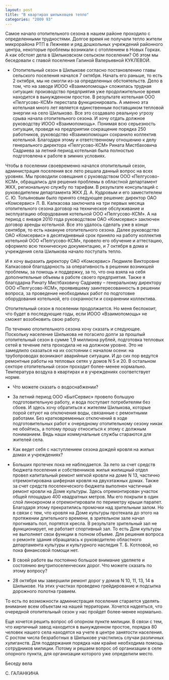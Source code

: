 ```yaml
---
layout: post
title: "В квартирах шилыковцев тепло"
categories: "2009 93"
---
```


Самое начало отопительного сезона в нашем районе проходило с определенными трудностями. Долгое время не получали тепло жители микрорайона РТП в Лежневе и ряд дошкольных учреждений районного центра, некоторые проблемы возникали с отоплением в Новых Горках. А как обстоят дела в Шилыковском сельском поселении? Об этом мы беседовали с главой поселения Галиной Валерьевной КУКЛЕВОЙ.

- Отопительный сезон в Шилыкове согласно постановлению главы сельского поселения начался 7 октября. Начать его раньше, то есть 2 октября, мы не смогли из-за определенных обстоятельств. Дело в том, что на заводе ИООО «Взаимопомощь» сложилась трудная ситуация: производство предприятия уже продолжительное время находится в вынужденном простое. В результате котельная ООО «Пелгусово-КСМ» перестала функционировать. А именно эта котельная много лет является единственным поставщиком тепловой энергии на село Шилыково. Все это создавало реальную угрозу срыва начала отопительного сезона. И хочу отдать должное руководству ИООО «Взаимопомощь». Понимая всю серьезность ситуации, проведя на предприятии сокращение порядка 250 работников, руководство «Взаимопомощи» сохранило коллектив котельной. Благодаря этому и ответственному отношению к делу генерального директора «Пелгусово-КСМ» Рината Мистбаховича Садриева за летний период котельная была полностью подготовлена к работе в зимних условиях.

Чтобы в поселении своевременно начался отопительный сезон, администрация поселения все лето решала данный вопрос на всех уровнях. Мы проводили совещания с руководством ООО «Пелгусово-КСМ», обращались для решения проблемы в областной департамент ЖКХ, региональную службу по тарифам. В результате консультаций с руководителем департамента ЖКХ Д. А. Кудровым и его заместителем С. Ю. Тольяновым было принято следующее решение: директор ОАО «Комсервис» Л. В. Калкасова заключила на три первых месяца отопительного сезона договор на техническое обслуживание и эксплуатацию оборудования котельной ООО «Пелгусово-КСМ». А на период с января 2010 года руководством ОАО «Комсервис» заключен договор аренды котельной. Все это удалось сделать уже в конце сентября, то есть накануне отопительного сезона. Далее руководство ОАО «Комсервис» в десятидневный срок приняло на работу коллектив котельной ООО «Пелгусово-КСМ», провело его обучение и аттестацию, оформило всю техническую документацию, и 7 октября в дома и учреждения села Шилыкова начало поступать тепло.

И я хочу выразить директору ОАО «Комсервис» Людмиле Викторовне Калкасовой благодарность за оперативность в решении возникшей проблемы, за помощь и поддержку, за то, что она взяла на себя дополнительные объемы в работе своего предприятия. Также я благодарна Ринату Мистбаховичу Садриеву – генеральному директору ООО «Пелгусово-КСМ», проявившему заинтересованность в решении вопроса, за проведение необходимых работ по подготовке оборудования котельной, его сохранности и сохранении коллектива.

Отопительный сезон в поселении продолжается. Но меня беспокоит, что будет в последующие годы, если ИООО «Взаимопомощь» не сможет возобновить свою работу.

По течению отопительного сезона хочу сказать и следующее. Поскольку население Шилыкова не погасило долги за прошлый отопительный сезон в сумме 1,9 миллиона рублей, подготовка тепловых сетей в течение лета проходила не на должном уровне. Это не замедлило сказаться на их состоянии с началом осени: на трубопроводах возникают аварийные ситуации. И до сих пор ведутся ремонтные работы на тепловых сетях у домов N 5 и 20. В остальном секторе отопительный сезон проходит более-менее нормально. Температура воздуха в квартирах и в учреждениях соответствует норме.

- Что можете сказать о водоснабжении?

- За летний период ООО «БытСервис» провело большую подготовительную работу, и вода поступает потребителям без сбоев. И здесь хочу обратиться к жителям Шилыкова, которые порой сетуют на отключения воды, связанные с ремонтными работами. Без кратковременных отключений в ходе подготовительных работ к очередному отопительному сезону никак не обойтись, а потому прошу относиться  к этому с должным пониманием. Ведь наши коммунальные службы стараются для жителей села.

- Как ведет себя с наступлением сезона дождей кровля на жилых домах и учреждениях?

- Больших протечек пока не наблюдается. За лето за счет средств бюджета поселения и собственников жилья жилищный отдел провел капитальный ремонт мягкой кровли на доме N 13, частично отремонтирована шиферная кровля на двухэтажных домах. Также за счет средств поселенческого бюджета выполнен частичный ремонт кровли на Доме культуры. Здесь отремонтирован участок общей площадью 400 квадратных метров. Мы его покрыли в один слой линокроном и отремонтировали по периметру крыши парапет. Благодаря этому прекратились промочки над зрительным залом. Но в связи с тем, что кровля на Доме культуры протекала до этого на протяжении длительного времени, в зрительном зале начал прогнивать пол, портятся кресла. В результате зрительный зал не функционирует, не работает спортивный зал. То есть Дом культуры не выполняет свои функции в полном объеме. Для решения вопроса о ремонте здания обращалась к руководителю областного департамента культуры и культурного наследия Т. Б. Котловой, но пока финансовой помощи нет.

- В своей работе вы постоянно большое внимание уделяете и состоянию внутрипоселенческих дорог. Что можете сказать по этому вопросу?

- 28 октября мы завершили ремонт дорог у домов N 10, 11, 13, 14 в Шилыкове. На этих участках проведено грейдирование и подсыпка дорожного полотна гравием.

То есть по возможности администрация поселения старается уделять внимание всем объектам на нашей территории. Хочется надеяться, что очередной отопительный сезон у нас пройдет более-менее нормально.

Еще хочется решить вопрос об опорном пункте милиции. В связи с тем, что кирпичный завод находится в вынужденном простое, порядка 80 человек нашего села находятся на учете в центре занятости населения. С ростом числа безработных в Шилыкове участились случаи различных хулиганств. Для поддержания порядка нам крайне необходима помощь сотрудников милиции. Потому и решаем вопрос об организации в селе опорного пункта, для организации которого уже определили место.

Беседу вела

С. ГАЛАНКИНА


